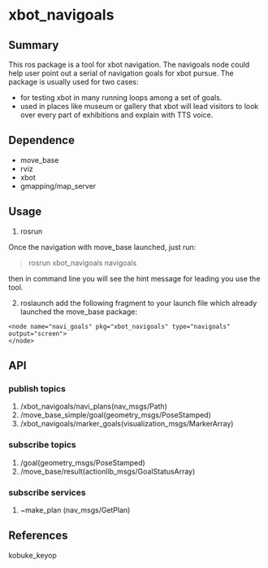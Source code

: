 # xbot_navigoals
## Summary
This ros package is a tool for xbot navigation. The navigoals node could help user point out a serial of navigation goals for xbot pursue. 
The package is usually used for two cases:
* for testing xbot in many running loops among a set of goals.
* used in places like museum or gallery that xbot will lead visitors to look over every part of exhibitions and explain with TTS voice.

## Dependence
* move_base
* rviz
* xbot[](https://github.com/yowlings/xbot)
* gmapping/map_server


## Usage
1. rosrun 

Once the navigation with move_base launched, just run:
>rosrun xbot_navigoals navigoals

then in command line you will see the hint message for leading you use the tool.

2. roslaunch
add the following fragment to your launch file which already launched the move_base package:
~~~
<node name="navi_goals" pkg="xbot_navigoals" type="navigoals" output="screen">
</node>
~~~

## API
### publish topics
1. /xbot_navigoals/navi_plans(nav_msgs/Path)
2. /move_base_simple/goal(geometry_msgs/PoseStamped)
3. /xbot_navigoals/marker_goals(visualization_msgs/MarkerArray)
### subscribe topics
1. /goal(geometry_msgs/PoseStamped)
2. /move_base/result(actionlib_msgs/GoalStatusArray)

### subscribe services
1. ~make_plan (nav_msgs/GetPlan)

## References
kobuke_keyop[](https://github.com/yujinrobot/kobuki/tree/devel/kobuki_keyop)





